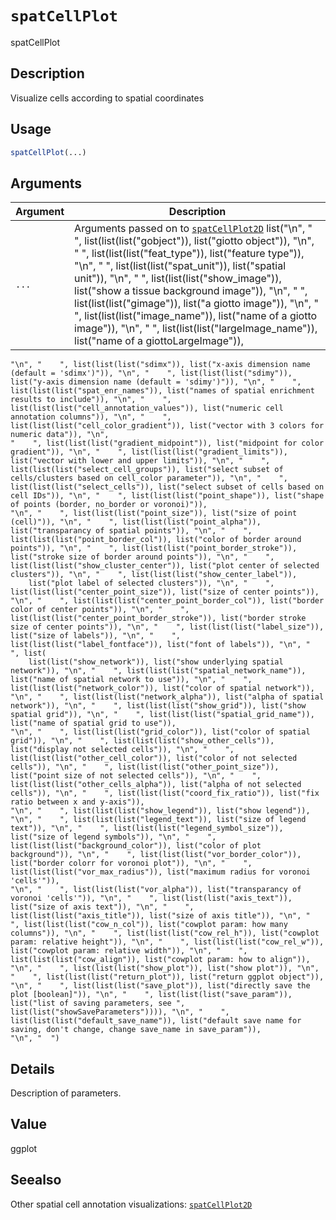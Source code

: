 # `spatCellPlot`

spatCellPlot


## Description

Visualize cells according to spatial coordinates


## Usage

```r
spatCellPlot(...)
```


## Arguments

Argument      |Description
------------- |----------------
`...`     |      Arguments passed on to [`spatCellPlot2D`](#spatcellplot2d)   list("\n", "    ", list(list(list("gobject")), list("giotto object")), "\n", "    ", list(list(list("feat_type")), list("feature type")), "\n", "    ", list(list(list("spat_unit")), list("spatial unit")), "\n", "    ", list(list(list("show_image")), list("show a tissue background image")), "\n", "    ", list(list(list("gimage")), list("a giotto image")), "\n", "    ", list(list(list("image_name")), list("name of a giotto image")), "\n", "    ", list(list(list("largeImage_name")), list("name of a giottoLargeImage")), 
    "\n", "    ", list(list(list("sdimx")), list("x-axis dimension name (default = 'sdimx')")), "\n", "    ", list(list(list("sdimy")), list("y-axis dimension name (default = 'sdimy')")), "\n", "    ", list(list(list("spat_enr_names")), list("names of spatial enrichment results to include")), "\n", "    ", list(list(list("cell_annotation_values")), list("numeric cell annotation columns")), "\n", "    ", list(list(list("cell_color_gradient")), list("vector with 3 colors for numeric data")), "\n", 
    "    ", list(list(list("gradient_midpoint")), list("midpoint for color gradient")), "\n", "    ", list(list(list("gradient_limits")), list("vector with lower and upper limits")), "\n", "    ", list(list(list("select_cell_groups")), list("select subset of cells/clusters based on cell_color parameter")), "\n", "    ", list(list(list("select_cells")), list("select subset of cells based on cell IDs")), "\n", "    ", list(list(list("point_shape")), list("shape of points (border, no_border or voronoi)")), 
    "\n", "    ", list(list(list("point_size")), list("size of point (cell)")), "\n", "    ", list(list(list("point_alpha")), list("transparancy of spatial points")), "\n", "    ", list(list(list("point_border_col")), list("color of border around points")), "\n", "    ", list(list(list("point_border_stroke")), list("stroke size of border around points")), "\n", "    ", list(list(list("show_cluster_center")), list("plot center of selected clusters")), "\n", "    ", list(list(list("show_center_label")), 
        list("plot label of selected clusters")), "\n", "    ", list(list(list("center_point_size")), list("size of center points")), "\n", "    ", list(list(list("center_point_border_col")), list("border color of center points")), "\n", "    ", list(list(list("center_point_border_stroke")), list("border stroke size of center points")), "\n", "    ", list(list(list("label_size")), list("size of labels")), "\n", "    ", list(list(list("label_fontface")), list("font of labels")), "\n", "    ", list(
        list(list("show_network")), list("show underlying spatial network")), "\n", "    ", list(list(list("spatial_network_name")), list("name of spatial network to use")), "\n", "    ", list(list(list("network_color")), list("color of spatial network")), "\n", "    ", list(list(list("network_alpha")), list("alpha of spatial network")), "\n", "    ", list(list(list("show_grid")), list("show spatial grid")), "\n", "    ", list(list(list("spatial_grid_name")), list("name of spatial grid to use")), 
    "\n", "    ", list(list(list("grid_color")), list("color of spatial grid")), "\n", "    ", list(list(list("show_other_cells")), list("display not selected cells")), "\n", "    ", list(list(list("other_cell_color")), list("color of not selected cells")), "\n", "    ", list(list(list("other_point_size")), list("point size of not selected cells")), "\n", "    ", list(list(list("other_cells_alpha")), list("alpha of not selected cells")), "\n", "    ", list(list(list("coord_fix_ratio")), list("fix ratio between x and y-axis")), 
    "\n", "    ", list(list(list("show_legend")), list("show legend")), "\n", "    ", list(list(list("legend_text")), list("size of legend text")), "\n", "    ", list(list(list("legend_symbol_size")), list("size of legend symbols")), "\n", "    ", list(list(list("background_color")), list("color of plot background")), "\n", "    ", list(list(list("vor_border_color")), list("border colorr for voronoi plot")), "\n", "    ", list(list(list("vor_max_radius")), list("maximum radius for voronoi 'cells'")), 
    "\n", "    ", list(list(list("vor_alpha")), list("transparancy of voronoi 'cells'")), "\n", "    ", list(list(list("axis_text")), list("size of axis text")), "\n", "    ", list(list(list("axis_title")), list("size of axis title")), "\n", "    ", list(list(list("cow_n_col")), list("cowplot param: how many columns")), "\n", "    ", list(list(list("cow_rel_h")), list("cowplot param: relative height")), "\n", "    ", list(list(list("cow_rel_w")), list("cowplot param: relative width")), "\n", "    ", 
    list(list(list("cow_align")), list("cowplot param: how to align")), "\n", "    ", list(list(list("show_plot")), list("show plot")), "\n", "    ", list(list(list("return_plot")), list("return ggplot object")), "\n", "    ", list(list(list("save_plot")), list("directly save the plot [boolean]")), "\n", "    ", list(list(list("save_param")), list("list of saving parameters, see ", list(list("showSaveParameters")))), "\n", "    ", list(list(list("default_save_name")), list("default save name for saving, don't change, change save_name in save_param")), 
    "\n", "  ")


## Details

Description of parameters.


## Value

ggplot


## Seealso

Other spatial cell annotation visualizations:
 [`spatCellPlot2D`](#spatcellplot2d)


